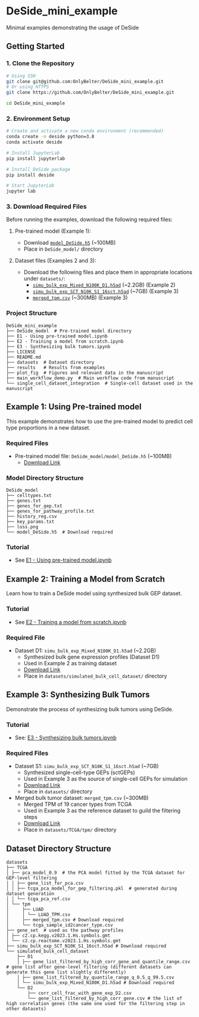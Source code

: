 # DeSide_mini_example
Minimal examples demonstrating the usage of DeSide

## Getting Started
### 1. Clone the Repository
```bash
# Using SSH
git clone git@github.com:OnlyBelter/DeSide_mini_example.git
# Or using HTTPS
git clone https://github.com/OnlyBelter/DeSide_mini_example.git

cd DeSide_mini_example
```

### 2. Environment Setup
```bash
# Create and activate a new conda environment (recommended)
conda create -n deside python=3.8
conda activate deside

# Install JupyterLab
pip install jupyterlab

# Install DeSide package
pip install deside

# Start JupyterLab
jupyter lab
```

### 3. Download Required Files
Before running the examples, download the following required files:

1. Pre-trained model (Example 1):
   - Download [`model_DeSide.h5`](https://doi.org/10.6084/m9.figshare.25117862.v1) (~100MB)
   - Place in `DeSide_model/` directory

2. Dataset files (Examples 2 and 3):
   - Download the following files and place them in appropriate locations under `datasets/`:
     - [`simu_bulk_exp_Mixed_N100K_D1.h5ad`](https://doi.org/10.6084/m9.figshare.23047391.v2) (~2.2GB) (Example 2)
     - [`simu_bulk_exp_SCT_N10K_S1_16sct.h5ad`](https://doi.org/10.6084/m9.figshare.23043560.v2) (~7GB) (Example 3)
     - [`merged_tpm.csv`](https://doi.org/10.6084/m9.figshare.23047547.v2) (~300MB) (Example 3)


### Project Structure
```text
DeSide_mini_example
├── DeSide_model  # Pre-trained model directory
├── E1 - Using pre-trained model.ipynb
├── E2 - Training a model from scratch.ipynb
├── E3 - Synthesizing bulk tumors.ipynb
├── LICENSE
├── README.md
├── datasets  # Dataset directory
├── results   # Results from examples
├── plot_fig  # Figures and relevant data in the manuscript
├── main_workflow_demo.py  # Main workflow code from manuscript
└── single_cell_dataset_integration  # Single-cell dataset used in the manuscript
```

## Example 1: Using Pre-trained model
This example demonstrates how to use the pre-trained model to predict cell type proportions in a new dataset.

### Required Files
- Pre-trained model file: `DeSide_model/model_DeSide.h5` (~100MB)
  - [Download Link](https://doi.org/10.6084/m9.figshare.25117862.v1)

### Model Directory Structure
```text
DeSide_model
├── celltypes.txt
├── genes.txt
├── genes_for_gep.txt
├── genes_for_pathway_profile.txt
├── history_reg.csv
├── key_params.txt
├── loss.png
└── model_DeSide.h5  # Download required
```

### Tutorial
- See [E1 - Using pre-trained model.ipynb](https://github.com/OnlyBelter/DeSide_mini_example/blob/main/E1%20-%20Using%20pre-trained%20model.ipynb)


## Example 2: Training a Model from Scratch
Learn how to train a DeSide model using synthesized bulk GEP dataset.
### Tutorial
- See [E2 - Training a model from scratch.ipynb](https://github.com/OnlyBelter/DeSide_mini_example/blob/main/E2%20-%20Training%20a%20model%20from%20scratch.ipynb)

### Required File
- Dataset D1: `simu_bulk_exp_Mixed_N100K_D1.h5ad` (~2.2GB)
   - Synthesized bulk gene expression profiles (Dataset D1)
   - Used in Example 2 as training dataset
   - [Download Link](https://doi.org/10.6084/m9.figshare.23047391.v2)
   - Place in `datasets/simulated_bulk_cell_dataset/` directory

## Example 3: Synthesizing Bulk Tumors
Demonstrate the process of synthesizing bulk tumors using DeSide.
### Tutorial
- See: [E3 - Synthesizing bulk tumors.ipynb](https://github.com/OnlyBelter/DeSide_mini_example/blob/main/E3%20-%20Synthesizing%20bulk%20tumors.ipynb)

### Required Files
- Dataset S1: `simu_bulk_exp_SCT_N10K_S1_16sct.h5ad` (~7GB)
   - Synthesized single-cell-type GEPs (sctGEPs)
   - Used in Example 3 as the source of single-cell GEPs for simulation
   - [Download Link](https://doi.org/10.6084/m9.figshare.23043560.v2)
   - Place in `datasets/` directory
- Merged bulk tumor dataset: `merged_tpm.csv` (~300MB)
   - Merged TPM of 19 cancer types from TCGA
   - Used in Example 3 as the reference dataset to guild the filtering steps
   - [Download Link](https://doi.org/10.6084/m9.figshare.23047547.v2)
   - Place in `datasets/TCGA/tpm/` directory

## Dataset Directory Structure
```text
datasets
├── TCGA
│ ├── pca_model_0.9  # the PCA model fitted by the TCGA dataset for GEP-level filtering
│ │ ├── gene_list_for_pca.csv
│ │ ├── tcga_pca_model_for_gep_filtering.pkl  # generated during dataset generation
│ │ └── tcga_pca_ref.csv
│ └── tpm
│     ├── LUAD
│     │ └── LUAD_TPM.csv
│     ├── merged_tpm.csv # Download required
│     └── tcga_sample_id2cancer_type.csv
├── gene_set  # used as the pathway profiles
│ ├── c2.cp.kegg.v2023.1.Hs.symbols.gmt
│ └── c2.cp.reactome.v2023.1.Hs.symbols.gmt
├── simu_bulk_exp_SCT_N10K_S1_16sct.h5ad # Download required
└── simulated_bulk_cell_dataset
    ├── D1
    │ ├── gene_list_filtered_by_high_corr_gene_and_quantile_range.csv  # gene list after gene-level filtering (different datasets can generate this gene list slightly differently)
    │ ├── gene_list_filtered_by_quantile_range_q_0.5_q_99.5.csv
    │ └── simu_bulk_exp_Mixed_N100K_D1.h5ad # Download required
    └── D2
        ├── corr_cell_frac_with_gene_exp_D2.csv
        └── gene_list_filtered_by_high_corr_gene.csv # the list of high correlation genes (the same one used for the filtering step in other datasets)
```

